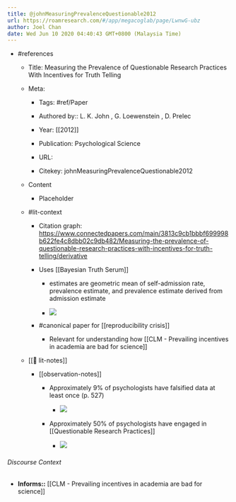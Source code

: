 ```yaml
---
title: @johnMeasuringPrevalenceQuestionable2012
url: https://roamresearch.com/#/app/megacoglab/page/LwnwG-ubz
author: Joel Chan
date: Wed Jun 10 2020 04:40:43 GMT+0800 (Malaysia Time)
---
```


- #references

    - Title: Measuring the Prevalence of Questionable Research Practices With Incentives for Truth Telling

    - Meta:

        - Tags: #ref/Paper

        - Authored by::  L. K. John ,  G. Loewenstein ,  D. Prelec

        - Year: [[2012]]

        - Publication: Psychological Science

        - URL:

        - Citekey: johnMeasuringPrevalenceQuestionable2012

    - Content

        - Placeholder

    - #lit-context

        - Citation graph: https://www.connectedpapers.com/main/3813c9cb1bbbf699998b622fe4c8dbb02c9db482/Measuring-the-prevalence-of-questionable-research-practices-with-incentives-for-truth-telling/derivative

        - Uses [[Bayesian Truth Serum]]

            - estimates are geometric mean of self-admission rate, prevalence estimate, and prevalence estimate derived from admission estimate

            - ![](https://firebasestorage.googleapis.com/v0/b/firescript-577a2.appspot.com/o/imgs%2Fapp%2Fmegacoglab%2FoKhUBABf8C.png?alt=media&token=812963b9-b2fc-45fc-bb2e-3c0e5544baa9)

        - #canonical paper for [[reproducibility crisis]]

            - Relevant for understanding how [[CLM - Prevailing incentives in academia are bad for science]]

    - [[📝 lit-notes]]

        - [[observation-notes]]

            - Approximately 9% of psychologists have falsified data at least once (p. 527)

                - ![](https://firebasestorage.googleapis.com/v0/b/firescript-577a2.appspot.com/o/imgs%2Fapp%2Fmegacoglab%2FkOMEtFZE5Y.png?alt=media&token=eae4ed16-2729-42d2-a5fd-341f9550aae2)

            - Approximately 50% of psychologists have engaged in [[Questionable Research Practices]]

                - ![](https://firebasestorage.googleapis.com/v0/b/firescript-577a2.appspot.com/o/imgs%2Fapp%2Fmegacoglab%2FkOMEtFZE5Y.png?alt=media&token=eae4ed16-2729-42d2-a5fd-341f9550aae2)

###### Discourse Context

- **Informs::** [[CLM - Prevailing incentives in academia are bad for science]]
